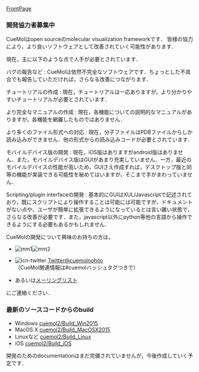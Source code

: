 [FrontPage](../FrontPage)

### 開発協力者募集中
CueMolはopen sourceのmolecular visualization frameworkです．
皆様の協力により，より良いソフトウェアとして改善されていく可能性があります．

現在，主に以下のような点で人手が必要とされています．

バグの報告など
:   CueMolは依然不完全なソフトウェアです．ちょっとした不具合でも報告していただければ，さらなる改善につながります．

チュートリアルの作成
:   現在，チュートリアルは一応ありますが，より分かりやすいチュートリアルが必要とされています．

より完全なマニュアルの作成
:   現在，各機能についての説明的なマニュアルがありますが，各機能を網羅したものではありません．


より多くのファイル形式への対応
:   現在，分子ファイルはPDBファイルからしか読み込みができません．他の形式からの読み込みコードが必要とされています．

モバイルデバイス版の開発
:   現在，iOS版はありますがandroid版はありません．また，モバイルデバイス版はGUIがあまり充実していません．一方，最近のモバイルデバイスの性能が高いため，GUIさえ作成すれば，デスクトップ版と同等の機能が実装できる可能性を秘めてはいますが，そこまで手がまわっていません．

Scripting/plugin interfaceの開発
:   基本的にGUIはXUL/Javascriptで記述されており，既にスクリプトにより操作することは可能には可能ですが，ドキュメントがない点や，ユーザが簡単に拡張できるようになっているとは言い難い状態で，さらなる改善が必要です．また，javascript以外にpython等他の言語から操作できるようにする必要もあるかもしれません．

CueMolの開発について興味のお持ちの方は，

*  ![mm1](../assets/images/Development/mm1.png)![mm2](../assets/images/Development/mm2.png)
*  ![icn-twitter](../assets/images/Development/icn-twitter.gif) [Twitter@cuemolnohito](http://twitter.com/cuemolnohito)<br/>
（CueMol関連情報は#cuemolハッシュタグつきで）

*  あるいは[メーリングリスト](../MailingList)

にご連絡ください．

### 最新のソースコードからのbuild

*  Windows [cuemol2/Build_Win2015](../cuemol2/Build_Win2015) 
*  MacOS X  [cuemol2/Build_MacOSX2015](../cuemol2/Build_MacOSX2015)
*  Linuxなど  [cuemol2/Build_Linux](../cuemol2/Build_Linux)
*  iOS  [cuemol2/Build_iOS](../cuemol2/Build_iOS)

開発のためのdocumentationはまだ完備されていませんが，今後作成していく予定です．